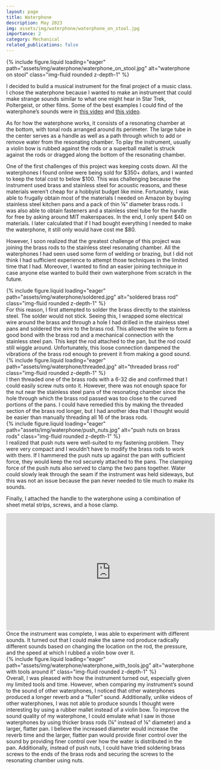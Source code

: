 ```yaml
---
layout: page
title: Waterphone
description: May 2023
img: assets/img/waterphone/waterphone_on_stool.jpg
importance: 2
category: Mechanical
related_publications: false
---
```



<div class="row justify-content-center">
    <div class="col-sm-5">
        {% include figure.liquid loading="eager" path="assets/img/waterphone/waterphone_on_stool.jpg" alt="waterphone on stool" class="img-fluid rounded z-depth-1" %}
    </div>
</div>

I decided to build a musical instrument for the final project of a music class. I chose the waterphone because I wanted to make an instrument that could make strange sounds similar to what one might hear in Star Trek, Poltergeist, or other films. Some of the best examples I could find of the waterphone’s sounds were in [this video](https://www.youtube.com/watch?v=9d1yDCWicf0&ab_channel=LatiDesign1) and [this video](https://www.youtube.com/watch?v=foSJstDFDfg&ab_channel=ToddBarton).

As for how the waterphone works, it consists of a resonating chamber at the bottom, with tonal rods arranged around its perimeter. The large tube in the center serves as a handle as well as a path through which to add or remove water from the resonating chamber. To play the instrument, usually a violin bow is rubbed against the rods or a superball mallet is struck against the rods or dragged along the bottom of the resonating chamber.

One of the first challenges of this project was keeping costs down. All the waterphones I found online were being sold for <span>&#36;</span>350+ dollars, and I wanted to keep the total cost to below <span>&#36;</span>100. This was challenging because the instrument used brass and stainless steel for acoustic reasons, and these materials weren’t cheap for a hobbyist budget like mine. Fortunately, I was able to frugally obtain most of the materials I needed on Amazon by buying stainless steel kitchen pans and a pack of thin ⅛” diameter brass rods. I was also able to obtain fasteners and a stainless steel tube for the handle for free by asking around MIT makerspaces. In the end, I only spent <span>&#36;</span>40 on materials. I later calculated that if I had bought everything I needed to make the waterphone, it still only would have cost me <span>&#36;</span>80. 

However, I soon realized that the greatest challenge of this project was joining the brass rods to the stainless steel resonating chamber. All the waterphones I had seen used some form of welding or brazing, but I did not think I had sufficient experience to attempt those techniques in the limited time that I had. Moreover, I wanted to find an easier joining technique in case anyone else wanted to build their own waterphone from scratch in the future.

<div class="row justify-content-center">
    <div class="col-sm-4 mt-3">
        {% include figure.liquid loading="eager" path="assets/img/waterphone/soldered.jpg" alt="soldered brass rod" class="img-fluid rounded z-depth-1" %}
    </div>
</div>
For this reason, I first attempted to solder the brass directly to the stainless steel. The solder would not stick. Seeing this, I wrapped some electrical wire around the brass and through a hole I had drilled in the stainless steel pans and soldered the wire to the brass rod. This allowed the wire to form a good bond with the brass rod and a mechanical connection with the stainless steel pan. This kept the rod attached to the pan, but the rod could still wiggle around. Unfortunately, this loose connection dampened the vibrations of the brass rod enough to prevent it from making a good sound.

<div class="row justify-content-center">
    <div class="col-sm-6 mt-3">
        {% include figure.liquid loading="eager" path="assets/img/waterphone/threaded.jpg" alt="threaded brass rod" class="img-fluid rounded z-depth-1" %}
    </div>
</div>
I then threaded one of the brass rods with a 6-32 die and confirmed that I could easily screw nuts onto it. However, there was not enough space for the nut near the stainless steel pans of the resonating chamber since the hole through which the brass rod passed was too close to the curved portions of the pans. I could have remedied this by making the threaded section of the brass rod longer, but I had another idea that I thought would be easier than manually threading all 16 of the brass rods.

<div class="row justify-content-center">
    <div class="col-sm-6 mt-3">
        {% include figure.liquid loading="eager" path="assets/img/waterphone/push_nuts.jpg" alt="push nuts on brass rods" class="img-fluid rounded z-depth-1" %}
    </div>
</div>
I realized that push nuts were well-suited to my fastening problem. They were very compact and I wouldn’t have to modify the brass rods to work with them. If I hammered the push nuts up against the pan with sufficient force, they would keep the rod securely attached to the pans. The clamping force of the push nuts also served to clamp the two pans together. Water could slowly leak through the seam if the instrument was held sideways, but this was not an issue because the pan never needed to tile much to make its sounds.

Finally, I attached the handle to the waterphone using a combination of sheet metal strips, screws, and a hose clamp.

<div class="embed-responsive embed-responsive-16by9 mt-4 mb-3">
    <iframe width="560" height="315" src="https://www.youtube.com/embed/X2hIwaAEe2Y?si=1j8XzRZV8cNTvdcp" title="YouTube video player" frameborder="0" allow="accelerometer; autoplay; clipboard-write; encrypted-media; gyroscope; picture-in-picture; web-share" referrerpolicy="strict-origin-when-cross-origin" allowfullscreen></iframe>
</div>
Once the instrument was complete, I was able to experiment with different sounds. It turned out that I could make the same rod produce radically different sounds based on changing the location on the rod, the pressure, and the speed at which I rubbed a violin bow over it.

<div class="row justify-content-center">
    <div class="col-sm-12 mt-3">
        {% include figure.liquid loading="eager" path="assets/img/waterphone/waterphone_with_tools.jpg" alt="waterphone with tools around it" class="img-fluid rounded z-depth-1" %}
    </div>
</div>
Overall, I was pleased with how the instrument turned out, especially given my limited tools and time. However, when comparing my instrument’s sound to the sound of other waterphones, I noticed that other waterphones produced a longer reverb and a “fuller” sound. Additionally, unlike videos of other waterphones, I was not able to produce sounds I thought were interesting by using a rubber mallet instead of a violin bow. To improve the sound quality of my waterphone, I could emulate what I saw in those waterphones by using thicker brass rods (¼” instead of ⅛” diameter) and a larger, flatter pan. I believe the increased diameter would increase the reverb time and the larger, flatter pan would provide finer control over the sound by providing finer control over how the water is distributed in the pan. Additionally, instead of push nuts, I could have tried soldering brass screws to the ends of the brass rods and securing the screws to the resonating chamber using nuts. 


